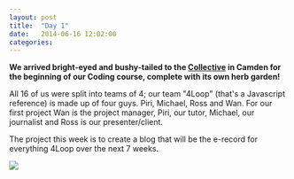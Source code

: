 ```yaml
---
layout: post
title:  "Day 1"
date:   2014-06-16 12:02:00
categories:
---
```


<b>We arrived bright-eyed and bushy-tailed to the <a href="http://camdencollective.co.uk/">Collective</a> in Camden for the beginning of our Coding course, complete with its own herb garden!</b>

All 16 of us were split into teams of 4; our team "4Loop" (that's a Javascript reference) is made up of four guys. Piri, Michael, Ross and Wan. For our first project Wan is the project manager, Piri, our tutor, Michael, our journalist and Ross is our presenter/client.

The project this week is to create a blog that will be the e-record for everything 4Loop over the next 7 weeks.

<img src="http://i57.tinypic.com/290q5np.jpg">
